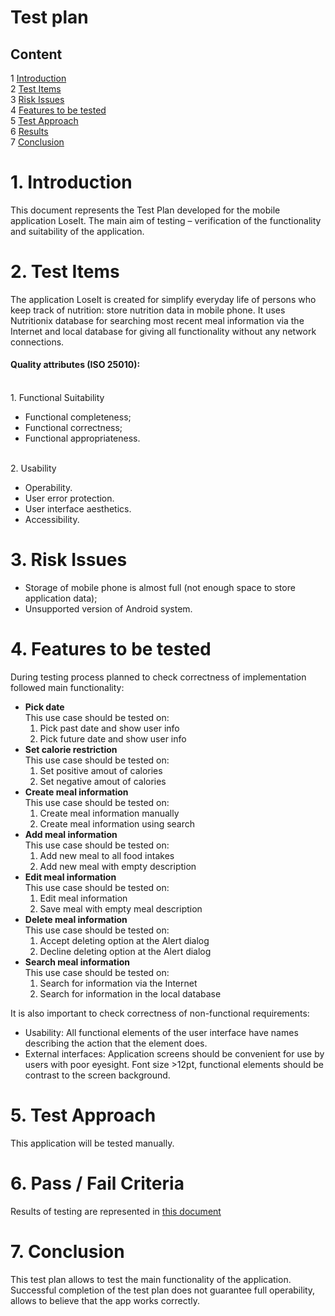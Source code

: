 # Test plan
 ## Content
1 [Introduction](#1)<br>
2 [Test Items](#2)<br>
3 [Risk Issues](#3)<br>
4 [Features to be tested](#4)<br>
5 [Test Approach](#5)<br>
6 [Results](#6)<br>
7 [Conclusion](#7)<br>
  
# <a name = "1"> 1. Introduction </a>
This document represents the Test Plan developed for the mobile application LoseIt.
The main aim of testing – verification of the functionality and suitability of the application.
 # <a name = "2">2. Test Items </a>
The application LoseIt is created for simplify everyday life of persons who keep track of nutrition: store nutrition data in mobile phone. It uses Nutritionix database for searching most recent meal information via the Internet and local database for giving all functionality without any network connections. 
 #### Quality attributes (ISO 25010):
<br>1. Functional Suitability</br>
 - Functional completeness;
- Functional correctness;
- Functional appropriateness.

 <br>2. Usability </br>
 - Operability. 
- User error protection. 
- User interface aesthetics.
- Accessibility.</br>
 # <a name = "3">3. Risk Issues </a></br>
- Storage of mobile phone is almost full (not enough space to store application data);
- Unsupported version of Android system.
 # <a name = "4">4. Features to be tested </a>
 During testing process planned to check correctness of implementation followed main functionality:
 - <b>Pick date </b></br>
This use case should be tested on:
	1. Pick past date and show user info
	2. Pick future date and show user info
- <b>Set calorie restriction </b></br>
This use case should be tested on:
	1. Set positive amout of calories
	2. Set negative amout of calories
- <b>Create meal information </b></br>
	This use case should be tested on:
	1. Create meal information manually
	2. Create meal information using search
- <b>Add meal information </b></br>
	This use case should be tested on:
	1. Add new meal to all food intakes
	2. Add new meal with empty description
- <b>Edit meal information </b></br>
	This use case should be tested on:
	1. Edit meal information
	2. Save meal with empty meal description
-	<b>Delete meal information </b></br>
	This use case should be tested on:
	1. Accept deleting option at the Alert dialog
	2. Decline deleting option at the Alert dialog
-	<b>Search meal information </b></br>
	This use case should be tested on:
	1. Search for information via the Internet
	2. Search for information in the local database

 It is also important to check correctness of non-functional requirements:
 
 - Usability:
	All functional elements of the user interface have names describing the action that the element does.
- External interfaces:
	Application screens should be convenient for use by users with poor eyesight. Font size >12pt, functional elements should be contrast to the screen background.
	
 # <a name = "5">5. Test Approach </a>
This application will be tested manually.
 # <a name = "6">6. Pass / Fail Criteria </a>
Results of testing are represented in [this document](Test%20results.md)
# <a name = "7">7. Conclusion </a>
This test plan allows to test the main functionality of the application. Successful completion of the test plan does not guarantee full operability, allows to believe that the app works correctly.

